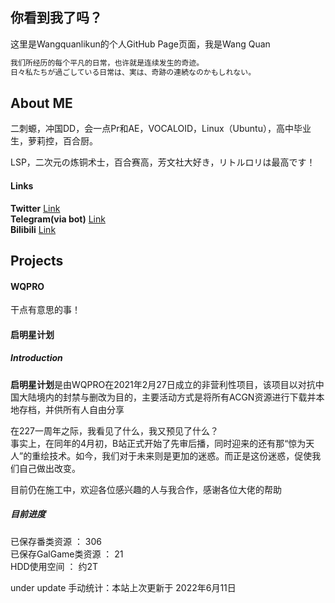 ## **你看到我了吗？**

这里是Wangquanlikun的个人GitHub Page页面，我是Wang Quan

```markdown
我们所经历的每个平凡的日常，也许就是连续发生的奇迹。  
日々私たちが過ごしている日常は、実は、奇跡の連続なのかもしれない。  
```
## About ME

二刺螈，冲国DD，会一点Pr和AE，VOCALOID，Linux（Ubuntu），高中毕业生，萝莉控，百合厨。  
  
LSP，二次元の炼铜术士，百合赛高，芳文社大好き，リトルロリは最高です！

#### Links
**Twitter** [Link](https://twitter.com/wangquanlikun)   
**Telegram(via bot)** [Link](https://t.me/ddbot_wangquan_bot)   
**Bilibili** [Link](https://space.bilibili.com/346699824)   

## Projects

#### **WQPRO**

干点有意思的事！

#### **启明星计划**

##### Introduction

**启明星计划**是由WQPRO在2021年2月27日成立的非营利性项目，该项目以对抗中国大陆境内的封禁与删改为目的，主要活动方式是将所有ACGN资源进行下载并本地存档，并供所有人自由分享

在227一周年之际，我看见了什么，我又预见了什么？  
事实上，在同年的4月初，B站正式开始了先审后播，同时迎来的还有那“惊为天人”的重绘技术。如今，我们对于未来则是更加的迷惑。而正是这份迷惑，促使我们自己做出改变。


目前仍在施工中，欢迎各位感兴趣的人与我合作，感谢各位大佬的帮助

##### **目前进度**  
已保存番类资源 ： 306  
已保存GalGame类资源 ： 21  
HDD使用空间 ： 约2T  

under update
手动统计：本站上次更新于 2022年6月11日
